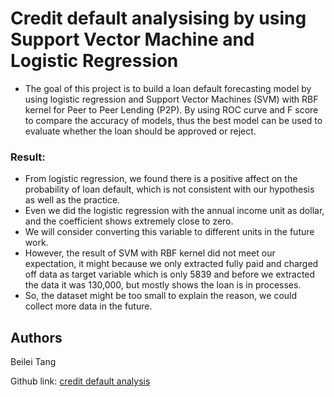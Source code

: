 # Credit default analysising by using Support Vector Machine and Logistic Regression

- The goal of this project is to build a loan default forecasting model by using logistic regression and Support Vector Machines (SVM) with RBF kernel for Peer to Peer Lending (P2P). By using ROC curve and F score to compare the accuracy of models, thus the best model can be used to evaluate whether the loan should be approved or reject. 

### Result:
* From logistic regression, we found there is a positive affect on the probability of loan default, which is not consistent with our hypothesis as well as the practice. 
* Even we did the logistic regression with the annual income unit as dollar, and the coefficient shows extremely close to zero. 
* We will consider converting this variable to different units in the future work.
* However, the result of SVM with RBF kernel did not meet our expectation, it might because we only extracted fully paid and charged off data as target variable which is only 5839 and before we extracted the data it was 130,000, but mostly shows the loan is in processes. 
* So, the dataset might be too small to explain the reason, we could collect more data in the future. 


## Authors
Beilei Tang

Github link: [credit default analysis](https://github.com/beileitang/beileitang_credit_default_anlaysis/tree/gh-pages)
